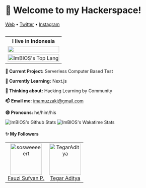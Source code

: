 <h1>👋 Welcome to my Hackerspace!</h3>

<p>
  <a href="https://www.excampur.com/">Web</a> •
  <a href="https://twitter.com/ImamuzzakiS">Twitter</a> •
  <a href="https://www.instagram.com/abusalam16/">Instagram</a>
</p>
<table cellspacing="0" cellpadding="0" border="0" align="right" width="50%">
<tr>
    <th> I live in Indonesia </th>
  </tr>
  <tr>
    <td> <img src ="https://source.unsplash.com/400x400/?flag,landscape,indonesia" width="100%" align="center">  </td>
  </tr>
  <tr>
    <td> <img alt="ImBIOS's Top Lang" width="100%" src="https://github-readme-stats.vercel.app/api/top-langs/?username=imbios&layout=compact">  </td>
  </tr>
</table>

**🔭 Current Project:** Serverless Computer Based Test

**🌱 Currently Learning:** Next.js

**🤔 Thinking about:** Hacking Learning by Community

**📫 Email me:** imamuzzaki@gmail.com

**😄 Pronouns:** he/him/his

<img alt="ImBIOS's Github Stats" src="https://github-readme-stats.vercel.app/api?username=imbios&show_icons=true">

<img alt="ImBIOS's Wakatime Stats" src="https://github-readme-stats.vercel.app/api/wakatime?username=ImBIOS">

#### :sparkles: My Followers

<!--START_SECTION:top-followers-->
<table>
  <tr>
    <td align="center">
      <a href="https://github.com/sosweeeeert">
        <img src="https://avatars2.githubusercontent.com/u/71360685" width="100px;" alt="sosweeeeert"/>
      </a>
      <br />
      <a href="https://github.com/sosweeeeert">Fauzi Sufyan P.</a>
    </td>
    <td align="center">
      <a href="https://github.com/TegarAditya">
        <img src="https://avatars2.githubusercontent.com/u/71318821" width="100px;" alt="TegarAditya"/>
      </a>
      <br />
      <a href="https://github.com/TegarAditya">Tegar Aditya</a>
    </td>
  </tr>
</table>
<!--END_SECTION:top-followers-->